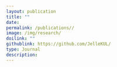 ```yaml
---
layout: publication
title: ""
date: 
permalink: /publications//
image: /img/research/
doilink: ""
githublink: https://github.com/JelleKUL/
type: Journal
description:
---
```

